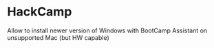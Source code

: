 # HackCamp
Allow to install newer version of Windows with BootCamp Assistant on unsupported Mac (but HW capable)
